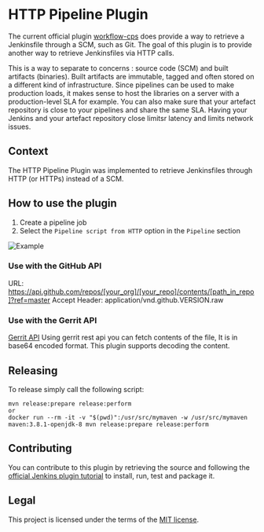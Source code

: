 # HTTP Pipeline Plugin

The current official plugin [workflow-cps](https://github.com/jenkinsci/workflow-cps-plugin/) does provide a way to retrieve a Jenkinsfile through a SCM, such as Git. The goal of this plugin is to provide another way to retrieve Jenkinsfiles via HTTP calls.

This is a way to separate to concerns : source code (SCM) and built artifacts (binaries). Built artifacts are immutable, tagged and often stored on a different kind of infrastructure. Since pipelines can be used to make production loads, it makes sense to host the libraries on a server with a production-level SLA for example. You can also make sure that your artefact repository is close to your pipelines and share the same SLA. Having your Jenkins and your artefact repository close limitsr latency and limits network issues.

## Context

The HTTP Pipeline Plugin was implemented to retrieve Jenkinsfiles through HTTP (or HTTPs) instead of a SCM.

## How to use the plugin

1. Create a pipeline job
2. Select the `Pipeline script from HTTP` option in the `Pipeline` section

![Example](https://raw.githubusercontent.com/jenkinsci/pipeline-cps-http-plugin/master/example.png)

### Use with the GitHub API

URL: https://api.github.com/repos/[your_org]/[your_repo]/contents/[path_in_repo]?ref=master
Accept Header: application/vnd.github.VERSION.raw

### Use with the Gerrit API

[Gerrit API](https://gerrit-review.googlesource.com/Documentation/rest-api-projects.html#get-content)
Using gerrit rest api you can fetch contents of the file, It is in base64 encoded format. This plugin supports decoding the content.

## Releasing
To release simply call the following script:
```
mvn release:prepare release:perform
or
docker run --rm -it -v "$(pwd)":/usr/src/mymaven -w /usr/src/mymaven maven:3.8.1-openjdk-8 mvn release:prepare release:perform
```

## Contributing

You can contribute to this plugin by retrieving the source and following the [official Jenkins plugin tutorial](https://wiki.jenkins.io/display/JENKINS/Plugin+tutorial) to install, run, test and package it.

## Legal

This project is licensed under the terms of the [MIT license](LICENSE).